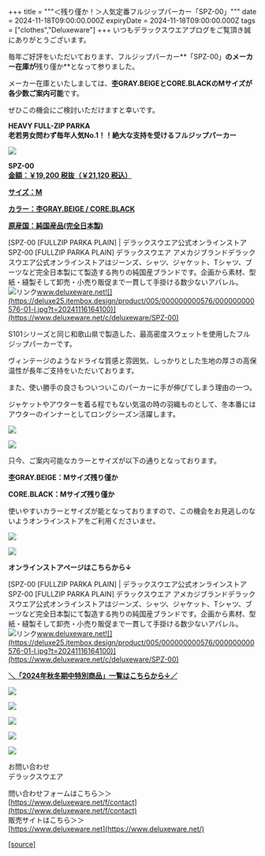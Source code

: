 +++
title = """＜残り僅か！＞人気定番フルジップパーカー「SPZ-00」"""
date = 2024-11-18T09:00:00.000Z
expiryDate = 2024-11-18T09:00:00.000Z
tags = ["clothes","Deluxeware"]
+++
いつもデラックスウエアブログをご覧頂き誠にありがとうございます。

毎年ご好評をいただいております、フルジップパーカー**「SPZ-00」**のメーカー在庫が**残り僅か**となって参りました。

メーカー在庫といたしましては、**杢GRAY.BEIGEとCORE.BLACKのMサイズが各少数ご案内可能**です。

ぜひこの機会にご検討いただけますと幸いです。

**HEAVY FULL-ZIP PARKA  
老若男女問わず毎年人気No.1！！絶大な支持を受けるフルジップパーカー**

[![](https://stat.ameba.jp/user_images/20241118/14/deluxeware/aa/00/j/o0800080015511471625.jpg)](https://stat.ameba.jp/user_images/20241118/14/deluxeware/aa/00/j/o0800080015511471625.jpg)

**SPZ-00**  
**[金額：￥19,200 税抜（￥21,120 税込）](https://www.deluxeware.net/c/deluxeware/SPZ-00)**

**[サイズ：M](https://www.deluxeware.net/c/deluxeware/SPZ-00)**

**[カラー：杢GRAY.BEIGE / CORE.BLACK](https://www.deluxeware.net/c/deluxeware/SPZ-00)**

**[原産国：純国産品(完全日本製)](https://www.deluxeware.net/c/deluxeware/SPZ-00)**

[SPZ-00 \[FULLZIP PARKA PLAIN\] | デラックスウエア公式オンラインストアSPZ-00 \[FULLZIP PARKA PLAIN\] デラックスウエア アメカジブランドデラックスウエア公式オンラインストアはジーンズ、シャツ、ジャケット、Tシャツ、ブーツなど完全日本製にて製造する拘りの純国産ブランドです。企画から素材、型紙・縫製そして卸売・小売り販促まで一貫して手掛ける数少ないアパレル。![リンク](https://c.stat100.ameba.jp/ameblo/symbols/v3.20.0/svg/gray/editor_link.svg)www.deluxeware.net![](https://deluxe25.itembox.design/product/005/000000000576/000000000576-01-l.jpg?t=20241116164100)](https://www.deluxeware.net/c/deluxeware/SPZ-00)

S101シリーズと同じ和歌山県で製造した、最高密度スウェットを使用したフルジップパーカーです。

ヴィンテージのようなドライな質感と雰囲気、しっかりとした生地の厚さの高保温性が長年ご支持をいただいております。

また、使い勝手の良さもついついこのパーカーに手が伸びてしまう理由の一つ。

ジャケットやアウターを着る程でもない気温の時の羽織ものとして、冬本番にはアウターのインナーとしてロングシーズン活躍します。

[![](https://stat.ameba.jp/user_images/20241118/14/deluxeware/ba/19/j/o0800080015511471319.jpg)](https://stat.ameba.jp/user_images/20241118/14/deluxeware/ba/19/j/o0800080015511471319.jpg)

[![](https://stat.ameba.jp/user_images/20241118/14/deluxeware/86/df/j/o0800080015511471322.jpg)](https://stat.ameba.jp/user_images/20241118/14/deluxeware/86/df/j/o0800080015511471322.jpg)

只今、ご案内可能なカラーとサイズが以下の通りとなっております。

**杢GRAY.BEIGE：Mサイズ残り僅か**

**CORE.BLACK：Mサイズ残り僅か**

使いやすいカラーとサイズが能となっておりますので、この機会をお見逃しのないようオンラインストアをご利用くださいませ。

[![](https://stat.ameba.jp/user_images/20241118/12/deluxeware/66/32/j/o0800080015511439029.jpg)](https://stat.ameba.jp/user_images/20241118/12/deluxeware/66/32/j/o0800080015511439029.jpg)

[![](https://stat.ameba.jp/user_images/20241118/13/deluxeware/5d/d4/j/o0800080015511460052.jpg)](https://stat.ameba.jp/user_images/20241118/13/deluxeware/5d/d4/j/o0800080015511460052.jpg)

**オンラインストアページはこちらから↓**

[SPZ-00 \[FULLZIP PARKA PLAIN\] | デラックスウエア公式オンラインストアSPZ-00 \[FULLZIP PARKA PLAIN\] デラックスウエア アメカジブランドデラックスウエア公式オンラインストアはジーンズ、シャツ、ジャケット、Tシャツ、ブーツなど完全日本製にて製造する拘りの純国産ブランドです。企画から素材、型紙・縫製そして卸売・小売り販促まで一貫して手掛ける数少ないアパレル。![リンク](https://c.stat100.ameba.jp/ameblo/symbols/v3.20.0/svg/gray/editor_link.svg)www.deluxeware.net![](https://deluxe25.itembox.design/product/005/000000000576/000000000576-01-l.jpg?t=20241116164100)](https://www.deluxeware.net/c/deluxeware/SPZ-00)

[**＼「2024年秋冬期中特別商品」一覧はこちらから↓／**](https://www.deluxeware.net/c/2024FWreserveall2)

[![](https://stat.ameba.jp/user_images/20241116/15/deluxeware/da/96/j/o0800080015510646428.jpg?caw=800)](https://www.deluxeware.net/c/2024FWreserveall2)

[![](https://stat.ameba.jp/user_images/20241116/16/deluxeware/4a/05/j/o1200050015510661447.jpg?caw=800)](https://www.deluxeware.net/c/deluxeware/D-26)

[![](https://stat.ameba.jp/user_images/20240315/15/deluxeware/04/7f/j/o0800026015413271803.jpg?caw=800)](https://www.instagram.com/deluxeware/?hl=ja)

[![](https://stat.ameba.jp/user_images/20220415/12/deluxeware/3b/ce/j/o0800026015103175481.jpg?caw=800)](https://www.deluxeware.net/f/headstore)

[![](https://stat.ameba.jp/user_images/20220415/12/deluxeware/d7/c6/j/o0800026015103175487.jpg?caw=800)](https://www.deluxeware.net/)

お問い合わせ  
デラックスウエア

問い合わせフォームはこちら＞＞  
[https://www.deluxeware.net/f/contact](https://www.deluxeware.net/f/contact)  
販売サイトはこちら＞＞  
[https://www.deluxeware.net](https://www.deluxeware.net/)

[[source]](https://ameblo.jp/deluxeware/entry-12875463437.html)
